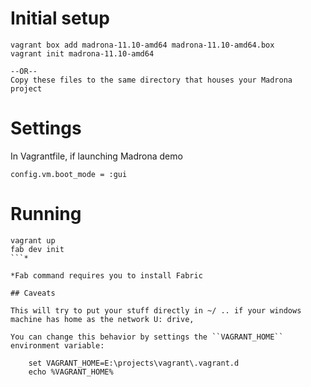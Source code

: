 # Initial setup

```
vagrant box add madrona-11.10-amd64 madrona-11.10-amd64.box
vagrant init madrona-11.10-amd64

--OR--
Copy these files to the same directory that houses your Madrona project

```

# Settings

In Vagrantfile, if launching Madrona demo

    config.vm.boot_mode = :gui

# Running 

```
vagrant up
fab dev init
```*

*Fab command requires you to install Fabric

## Caveats

This will try to put your stuff directly in ~/ .. if your windows machine has home as the network U: drive,

You can change this behavior by settings the ``VAGRANT_HOME`` environment variable:

    set VAGRANT_HOME=E:\projects\vagrant\.vagrant.d
    echo %VAGRANT_HOME%